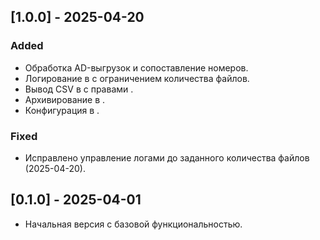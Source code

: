 ## [1.0.0] - 2025-04-20

### Added
- Обработка AD-выгрузок и сопоставление номеров.
- Логирование в  с ограничением количества файлов.
- Вывод CSV в  с правами .
- Архивирование в .
- Конфигурация в .

### Fixed
- Исправлено управление логами до заданного количества файлов (2025-04-20).

## [0.1.0] - 2025-04-01
- Начальная версия с базовой функциональностью.
